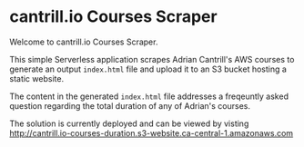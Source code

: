 # cantrill.io Courses Scraper

Welcome to cantrill.io Courses Scraper.

This simple Serverless application scrapes Adrian Cantrill's AWS courses to generate an output `index.html` file and upload it to an S3 bucket hosting a static website.

The content in the generated `index.html` file addresses a freqeuntly asked question regarding the total duration of any of Adrian's courses.

The solution is currently deployed and can be viewed by visting http://cantrill.io-courses-duration.s3-website.ca-central-1.amazonaws.com